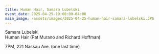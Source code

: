 ```yaml
---
title: Human Hair, Samara Lubelski
event_date: 2025-04-25-19:00:00-04:00
main_image: /assets/images/2025-04-25-human-hair-samara-lubelski.JPG
---
```


Samara Lubelski<br>
Human Hair (Pat Murano and Richard Hoffman)

7PM, 221 Nassau Ave. (one last time)